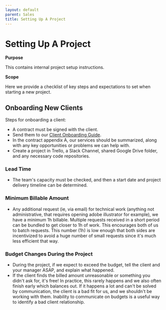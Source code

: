 ```yaml
---
layout: default
parent: Sales
title: Setting Up A Project
---
```


# Setting Up A Project

**Purpose**

This contains internal project setup instructions.

**Scope**

Here we provide a checklist of key steps and expectations to set when starting a new project.

## Onboarding New Clients

Steps for onboarding a client:

-  A contract must be signed with the client.
-  Send them to our [Client Onboarding Guide](CLIENT_ONBOARDING.md).
-  In the contract appendix A, our services should be summarized, along
   with any key opportunities or problems we can help with.
-  Create a project in Trello, a Slack Channel, shared Google Drive folder, and any necessary code
   repositories.


### Lead Time

-  The team's capacity must be checked, and then a start date and project
   delivery timeline can be determined.

### Minimum Billable Amount

-  Any additional request (ie, via email) for technical work (anything
   not administrative, that requires opening adobe illustrator for
   example), we have a minimum 1h billable. Multiple requests received
   in a short period can be bundled to get closer to 1h of work. This
   encourages both of us to batch requests. This number (1h) is low
   enough that both sides are incentivized to avoid a huge number of
   small requests since it's much less efficient that way.

### Budget Changes During the Project

-  During the project, if we expect to exceed the budget, tell the
   client and your manager ASAP, and explain what happened.
-  If the client finds the billed amount unreasonable or something you
   didn't ask for, it's free! In practice, this rarely happens and we
   also often finish early which balances out. If it happens a lot and
   can't be solved by communication, the client is a bad fit for us, and
   we shouldn't be working with them. Inability to communicate on
   budgets is a useful way to identify a bad client relationship.
